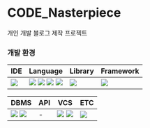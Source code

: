 # CODE_Nasterpiece

개인 개발 블로그 제작 프로젝트

### 개발 환경
| IDE | Language | Library | Framework |
| --- | --- | --- | --- |
| <a href="https://www.jetbrains.com/idea/"><img src="https://img.shields.io/badge/-IntelliJ-000000?logo=intellijidea"/></a> | <a href="https://www.typescriptlang.org/"><img src="https://img.shields.io/badge/TypeScript-3178C6?logo=typescript&logoColor=black"/></a> <a href="https://www.javascript.com"><img src="https://img.shields.io/badge/Javascript-F7DF1E?logo=javascript&logoColor=black"/></a> <span><img src="https://img.shields.io/badge/HTML-E34F26?logo=html5&logoColor=white"/></span> <span><img src="https://img.shields.io/badge/CSS3-1572B6?logo=css3"/></span> | <a href="https://styled-components.com/"><img src="https://img.shields.io/badge/StyledComponents-DB7093?logo=styledcomponents&logoColor=white"/></a> | <a href="https://expressjs.com/"><img src="https://img.shields.io/badge/Express.js-000000?logo=express"/></a> |

| DBMS | API | VCS | ETC |
| --- | --- | --- | --- |
| <a href="https://www.postgresql.org/"><img src="https://img.shields.io/badge/PostgreSQL-4169E1?logo=postgresql&logoColor=white"/></a>  <a href="https://www.mongodb.com/"><img src="https://img.shields.io/badge/MongoDB-47A248?logo=mongodb&logoColor=white"/></a> | - | <a href="https://git-scm.com/downloads"><img src="https://img.shields.io/badge/Git-F05032?logo=git&logoColor=white"/></a> <a href="https://github.com/"><img src="https://img.shields.io/badge/GitHub-181717?logo=github"/></a> |  <a href="https://www.postman.com/"><img src="https://img.shields.io/badge/Postman-FF6C37?logo=postman&logoColor=white"/></a> |
